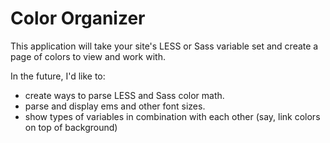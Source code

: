 Color Organizer
===

This application will take your site's LESS or Sass variable set and create a page of colors to view and work with.

In the future, I'd like to:
- create ways to parse LESS and Sass color math.
- parse and display ems and other font sizes.
- show types of variables in combination with each other (say, link colors on top of background)